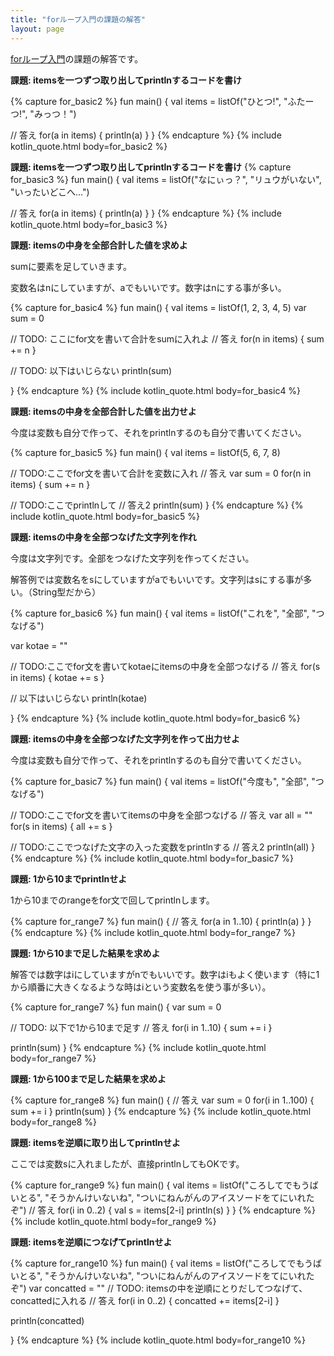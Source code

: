 ```yaml
---
title: "forループ入門の課題の解答"
layout: page
---
```

[forループ入門](for_loop.md)の課題の解答です。

**課題: itemsを一つずつ取り出してprintlnするコードを書け**

{% capture for_basic2 %}
fun main() {
  val items = listOf("ひとつ!", "ふたーつ!", "みっつ！")

  // 答え
  for(a in items) {
    println(a)
  }
}
{% endcapture %}
{% include kotlin_quote.html body=for_basic2 %}

**課題: itemsを一つずつ取り出してprintlnするコードを書け**
{% capture for_basic3 %}
fun main() {
  val items = listOf("なにぃっ？", "リュウがいない", "いったいどこへ…")

  // 答え
  for(a in items) {
    println(a)
  }
}
{% endcapture %}
{% include kotlin_quote.html body=for_basic3 %}

**課題: itemsの中身を全部合計した値を求めよ**

sumに要素を足していきます。

変数名はnにしていますが、aでもいいです。数字はnにする事が多い。

{% capture for_basic4 %}
fun main() {
  val items = listOf(1, 2, 3, 4, 5)
  var sum = 0

  // TODO: ここにfor文を書いて合計をsumに入れよ
  // 答え
  for(n in items) {
    sum += n
  }


  // TODO: 以下はいじらない
  println(sum)

}
{% endcapture %}
{% include kotlin_quote.html body=for_basic4 %}


**課題: itemsの中身を全部合計した値を出力せよ**

今度は変数も自分で作って、それをprintlnするのも自分で書いてください。

{% capture for_basic5 %}
fun main() {
  val items = listOf(5, 6, 7, 8)

  // TODO:ここでfor文を書いて合計を変数に入れ
  // 答え
  var sum = 0
  for(n in items) {
    sum += n
  }

  // TODO:ここでprintlnして
  // 答え2
  println(sum)
}
{% endcapture %}
{% include kotlin_quote.html body=for_basic5 %}


**課題: itemsの中身を全部つなげた文字列を作れ**

今度は文字列です。全部をつなげた文字列を作ってください。

解答例では変数名をsにしていますがaでもいいです。文字列はsにする事が多い。（String型だから）

{% capture for_basic6 %}
fun main() {
  val items = listOf("これを", "全部", "つなげる")

  var kotae = ""

  // TODO:ここでfor文を書いてkotaeにitemsの中身を全部つなげる
  // 答え
  for(s in items) {
    kotae += s
  }

  // 以下はいじらない
  println(kotae)

}
{% endcapture %}
{% include kotlin_quote.html body=for_basic6 %}

**課題: itemsの中身を全部つなげた文字列を作って出力せよ**

今度は変数も自分で作って、それをprintlnするのも自分で書いてください。

{% capture for_basic7 %}
fun main() {
  val items = listOf("今度も", "全部", "つなげる")

  // TODO:ここでfor文を書いてitemsの中身を全部つなげる
  // 答え
  var all = ""
  for(s in items) {
    all += s
  }

  // TODO:ここでつなげた文字の入った変数をprintlnする
  // 答え2
  println(all)
}
{% endcapture %}
{% include kotlin_quote.html body=for_basic7 %}


**課題: 1から10までprintlnせよ**

1から10までのrangeをfor文で回してprintlnします。

{% capture for_range7 %}
fun main() {
  // 答え
  for(a in 1..10) {
    println(a)
  }
}
{% endcapture %}
{% include kotlin_quote.html body=for_range7 %}


**課題: 1から10まで足した結果を求めよ**

解答では数字はiにしていますがnでもいいです。数字はiもよく使います（特に1から順番に大きくなるような時はiという変数名を使う事が多い）。

{% capture for_range7 %}
fun main() {
  var sum = 0

  // TODO: 以下で1から10まで足す
  // 答え
  for(i in 1..10) {
    sum += i
  }

  println(sum)
}
{% endcapture %}
{% include kotlin_quote.html body=for_range7 %}

**課題: 1から100まで足した結果を求めよ**

{% capture for_range8 %}
fun main() {
  // 答え
  var sum = 0
  for(i in 1..100) {
    sum += i
  }
  println(sum)
}
{% endcapture %}
{% include kotlin_quote.html body=for_range8 %}

**課題: itemsを逆順に取り出してprintlnせよ**

ここでは変数sに入れましたが、直接printlnしてもOKです。

{% capture for_range9 %}
fun main() {
  val items = listOf("ころしてでもうばいとる", "そうかんけいないね", "ついにねんがんのアイスソードをてにいれたぞ")
  // 答え
  for(i in 0..2) {
    val s = items[2-i]
    println(s)
  }
}
{% endcapture %}
{% include kotlin_quote.html body=for_range9 %}

**課題: itemsを逆順につなげてprintlnせよ**

{% capture for_range10 %}
fun main() {
  val items = listOf("ころしてでもうばいとる", "そうかんけいないね", "ついにねんがんのアイスソードをてにいれたぞ")
  var concatted = ""
  // TODO: itemsの中を逆順にとりだしてつなげて、concattedに入れる
  // 答え
  for(i in 0..2) {
    concatted += items[2-i]
  }

  println(concatted)

}
{% endcapture %}
{% include kotlin_quote.html body=for_range10 %}

